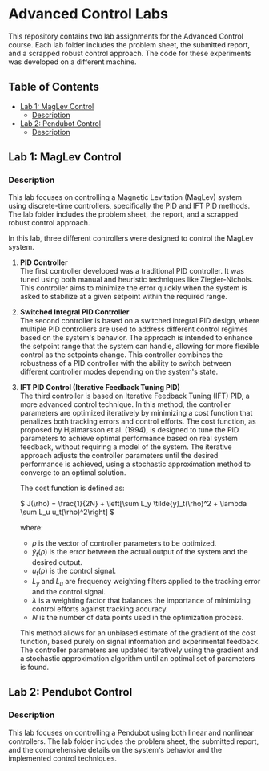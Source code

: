# Advanced Control Labs

This repository contains two lab assignments for the Advanced Control course. Each lab folder includes the problem sheet, the submitted report, and a scrapped robust control approach. The code for these experiments was developed on a different machine.

## Table of Contents

- [Lab 1: MagLev Control](#lab-1-maglev-control)
  - [Description](#description)
- [Lab 2: Pendubot Control](#lab-2-pendubot-control)
  - [Description](#description)

## Lab 1: MagLev Control

### Description

This lab focuses on controlling a Magnetic Levitation (MagLev) system using discrete-time controllers, specifically the PID and IFT PID methods. The lab folder includes the problem sheet, the report, and a scrapped robust control approach.

In this lab, three different controllers were designed to control the MagLev system. 

1. **PID Controller**  
   The first controller developed was a traditional PID controller. It was tuned using both manual and heuristic techniques like Ziegler-Nichols. This controller aims to minimize the error quickly when the system is asked to stabilize at a given setpoint within the required range.

2. **Switched Integral PID Controller**  
   The second controller is based on a switched integral PID design, where multiple PID controllers are used to address different control regimes based on the system's behavior. The approach is intended to enhance the setpoint range that the system can handle, allowing for more flexible control as the setpoints change. This controller combines the robustness of a PID controller with the ability to switch between different controller modes depending on the system's state.

3. **IFT PID Control (Iterative Feedback Tuning PID)**  
   The third controller is based on Iterative Feedback Tuning (IFT) PID, a more advanced control technique. In this method, the controller parameters are optimized iteratively by minimizing a cost function that penalizes both tracking errors and control efforts. The cost function, as proposed by Hjalmarsson et al. (1994), is designed to tune the PID parameters to achieve optimal performance based on real system feedback, without requiring a model of the system. The iterative approach adjusts the controller parameters until the desired performance is achieved, using a stochastic approximation method to converge to an optimal solution.

   The cost function is defined as:

   $
   J(\rho) = \frac{1}{2N} + \left[\sum L_y \tilde{y}_t(\rho)^2 + \lambda \sum L_u u_t(\rho)^2\right]
   $

   where:
   - $\rho$ is the vector of controller parameters to be optimized.
   - $\tilde{y}_t(\rho)$ is the error between the actual output of the system and the desired output.
   - $u_t(\rho)$ is the control signal.
   - $L_y$ and $L_u$ are frequency weighting filters applied to the tracking error and the control signal.
   - $\lambda$ is a weighting factor that balances the importance of minimizing control efforts against tracking accuracy.
   - $N$ is the number of data points used in the optimization process.

   This method allows for an unbiased estimate of the gradient of the cost function, based purely on signal information and experimental feedback. The controller parameters are updated iteratively using the gradient and a stochastic approximation algorithm until an optimal set of parameters is found.

## Lab 2: Pendubot Control

### Description

This lab focuses on controlling a Pendubot using both linear and nonlinear controllers. The lab folder includes the problem sheet, the submitted report, and the comprehensive details on the system's behavior and the implemented control techniques.
